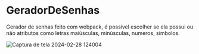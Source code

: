 # GeradorDeSenhas
Gerador de senhas feito com webpack, é possível escolher se ela possui ou não atributos como letras maiúsculas, minúsculas, numeros, símbolos.


![Captura de tela 2024-02-28 124004](https://github.com/mms-11/GeradorDeSenhas/assets/140762703/420ed631-eae5-47ce-b5b1-37363d3832bc)
